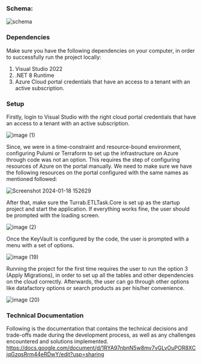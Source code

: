 ### Schema:

![schema](https://github.com/TurrabH/AzureETLTask/assets/151545901/93309614-693c-45e1-987a-737b0a145614)


### Dependencies
Make sure you have the following dependencies on your computer, in order to successfully run the project locally:
1. Visual Studio 2022
1. .NET 8 Runtime
1. Azure Cloud portal credentials that have an access to a tenant with an active subscription.

### Setup
Firstly, login to Visual Studio with the right cloud portal credentials that have an access to a tenant with an active subscription.

![image (1)](https://github.com/TurrabH/AzureETLTask/assets/151545901/444c61ac-7612-4561-83a0-9b71315a224f)


Since, we were in a time-constraint and resource-bound environment, configuring Pulumi or Terraform to set up the infrastructure on Azure through code was not an option. This requires the step of configuring resources of Azure on the portal manually.
We need to make sure we have the following resources on the portal configured with the same names as mentioned followed:

![Screenshot 2024-01-18 152629](https://github.com/TurrabH/AzureETLTask/assets/151545901/431df30a-e5a1-4807-9ae5-81367bbee855)


After that, make sure the Turrab.ETLTask.Core is set up as the startup project and start the application. If everything works fine, the user should be prompted with the loading screen.

![image (2)](https://github.com/TurrabH/AzureETLTask/assets/151545901/e565adc3-cd26-4955-881b-10b8268d0163)


Once the KeyVault is configured by the code, the user is prompted with a menu with a set of options.

![image (19)](https://github.com/TurrabH/AzureETLTask/assets/151545901/ebcb50b8-d020-4db8-a8ff-6b9d90fcec7e)


Running the project for the first time requires the user to run the option 3 (Apply Migrations), in order to set up all the tables and other dependencies on the cloud correctly.
Afterwards, the user can go through other options like datafactory options or search products as per his/her convenience.

![image (20)](https://github.com/TurrabH/AzureETLTask/assets/151545901/70586c30-44e3-4c20-b275-a4b278b8723f)


### Technical Documentation
Following is the documentation that contains the technical decisions and trade-offs made during the development process, as well as any challenges encountered and solutions implemented.
https://docs.google.com/document/d/1RYA97nbnN5w8mv7vGLvOuPOR8XCjqGzqsRrm44eRDwY/edit?usp=sharing



